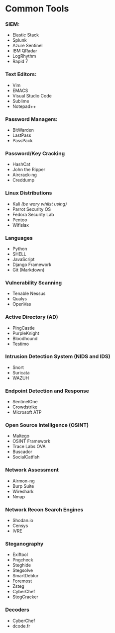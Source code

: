 # Common Tools

### SIEM:
* Elastic Stack
* Splunk
* Azure Sentinel
* IBM QRadar
* LogRhythm
* Rapid 7

### Text Editors:
* Vim
* EMACS
* Visual Studio Code
* Sublime
* Notepad++

### Password Managers:
* BitWarden
* LastPass
* PassPack

### Password/Key Cracking
* HashCat
* John the Ripper
* Aircrack-ng
* Creddump

### Linux Distributions
* Kali _(be wary whilst using)_
* Parrot Security OS
* Fedora Security Lab
* Pentoo
* Wifislax

### Languages
* Python
* SHELL
* JavaScript
* Django Framework
* Git (Markdown)

### Vulnerability Scanning
* Tenable Nessus
* Qualys
* OpenVas

### Active Directory (AD)
* PingCastle
* PurpleKnight
* Bloodhound
* Testimo

### Intrusion Detection System (NIDS and IDS)
* Snort
* Suricata
* WAZUH

### Endpoint Detection and Response
* SentinelOne
* Crowdstrike
* Microsoft ATP

### Open Source Intelligence (OSINT)
* Maltego
* OSINT Framework
* Trace Labs OVA
* Buscador
* SocialCatfish

### Network Assessment
* Airmon-ng
* Burp Suite
* Wireshark
* Nmap

### Network Recon Search Engines
* Shodan.io
* Censys
* IVRE

### Steganography 
* Exiftool
* Pngcheck
* Steghide
* Stegsolve
* SmartDeblur
* Foremost
* Zsteg
* CyberChef
* StegCracker

### Decoders
* CyberChef
* dcode.fr